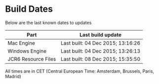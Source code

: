# Build Dates

Below are the last known dates to updates

Part | Last build update
-----|-----
Mac Engine | Last built: 04 Dec 2015; 13:16:26
Windows Engine | Last built: 04 Dec 2015; 13:26:13
JCR6 Resource Files | Last built: 08 Dec 2015; 15:35:50
All times are in CET (Central European Time: Amsterdam, Brussels, Paris, Madrid)




